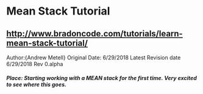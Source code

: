 # Mean Stack Tutorial
## http://www.bradoncode.com/tutorials/learn-mean-stack-tutorial/

Author:{Andrew Metell}
Original Date: 6/29/2018
Latest Revision date 6/29/2018
Rev 0.alpha

##### Place: Starting working with a MEAN stack for the first time. Very excited to see where this goes.
